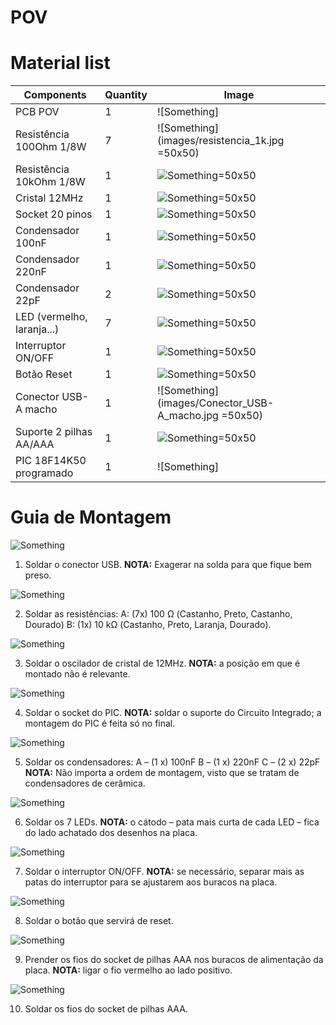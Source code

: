# POV

# Material list

| Components | Quantity | Image |
| -----------|----------|-------|
| PCB POV | 1 | ![Something] |
| Resistência 100Ohm 1/8W | 7 | ![Something](images/resistencia_1k.jpg =50x50) |
| Resistência 10kOhm 1/8W | 1 | ![Something](images/resistencia_1k.jpg)=50x50 |
| Cristal 12MHz | 1 | ![Something](images/cristal-quartzo.jpg)=50x50 |
| Socket 20 pinos | 1 | ![Something](images/estampado20pinos.jpg)=50x50 |
| Condensador 100nF | 1 | ![Something](images/Condensador_100nF.jpg)=50x50 |
| Condensador 220nF | 1 | ![Something](images/Condensador_200nF.jpg)=50x50|
| Condensador 22pF | 2 | ![Something](images/Condensador_22.jpg)=50x50 |
| LED (vermelho, laranja...) | 7 | ![Something](images/led.jpg)=50x50 |
| Interruptor ON/OFF | 1 | ![Something](images/Interruptor.jpg)=50x50 |
| Botão Reset | 1 | ![Something](images/Botão_Reset.jpg)=50x50 |
| Conector USB-A macho | 1 | ![Something](images/Conector_USB-A_macho.jpg =50x50) |
| Suporte 2 pilhas AA/AAA | 1 | ![Something](images/pilhasAA.jpg)=50x50 |
| PIC 18F14K50 programado | 1 | ![Something] |



# Guia de Montagem
![Something](images/1.png)
1. Soldar o conector USB.
**NOTA:** Exagerar na solda para que fique bem preso.

![Something](images/2.png)

2. Soldar as resistências:
A: (7x) 100 Ω (Castanho, Preto, Castanho, Dourado)
B: (1x) 10 kΩ (Castanho, Preto, Laranja, Dourado).

![Something](images/3.png)

3. Soldar o oscilador de cristal de 12MHz.
**NOTA:** a posição em que é montado não é relevante.

![Something](images/4.png)

4. Soldar o socket do PIC.
**NOTA:** soldar o suporte do Circuito Integrado; a montagem do PIC é feita só no final.

![Something](images/5.png)

5. Soldar os condensadores:
A – (1 x) 100nF
B – (1 x) 220nF
C – (2 x) 22pF
**NOTA:** Não importa a ordem de montagem, visto que se tratam de condensadores de cerâmica.

![Something](images/6.png)

6. Soldar os 7 LEDs.
**NOTA:** o cátodo – pata mais curta de cada LED – fica do lado achatado dos desenhos na placa.

![Something](images/7.png)

7. Soldar o interruptor ON/OFF.
**NOTA:** se necessário, separar mais as patas do interruptor para se ajustarem aos buracos na placa.

![Something](images/8.png)

8. Soldar o botão que servirá de reset.

![Something](images/9.png)

9. Prender os fios do socket de pilhas AAA nos buracos de alimentação da placa.
**NOTA:** ligar o fio vermelho ao lado positivo.

![Something](images/10.png)

10. Soldar os fios do socket de pilhas AAA.
